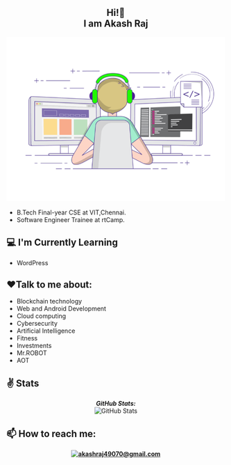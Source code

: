 
<h2 align="center">Hi!👋 <br>I am Akash Raj</h2>

![Banner Image](./coding-freak.gif)


- B.Tech Final-year CSE at VIT,Chennai.
- Software Engineer Trainee at rtCamp.


<h2>💻 I'm Currently Learning</h2>

- WordPress


<h2>❤️Talk to me about:</h2>

- Blockchain technology
- Web and Android Development
- Cloud computing
- Cybersecurity
- Artificial Intelligence
- Fitness
- Investments
- Mr.ROBOT
- AOT


<h2>✌️ Stats</h2>

<div>
  
  <p align="center">
  <b><em>GitHub Stats:</em></b> <br/>
    <img src="https://github-readme-streak-stats.herokuapp.com/?user=Akash-Raj-ST" alt="GitHub Stats" />
  <b>
</div>


    

<h2>📫 How to reach me:</h2>

<div align="center">

<a href="mailto:akashraj49070@gmail.com">![akashraj49070@gmail.com](https://img.shields.io/badge/Gmail-D14836?style=for-the-badge&logo=gmail&logoColor=white)</a> 

</div>
